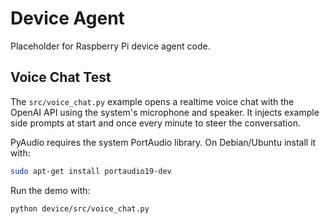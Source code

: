 # Device Agent

Placeholder for Raspberry Pi device agent code.

## Voice Chat Test

The `src/voice_chat.py` example opens a realtime voice chat with the OpenAI
API using the system's microphone and speaker.  It injects example side
prompts at start and once every minute to steer the conversation.

PyAudio requires the system PortAudio library. On Debian/Ubuntu install it with:

```bash
sudo apt-get install portaudio19-dev
```

Run the demo with:

```bash
python device/src/voice_chat.py
```

